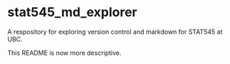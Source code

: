 # stat545_md_explorer

A respository for exploring version control and markdown for STAT545 at UBC.

This README is now more descriptive.
